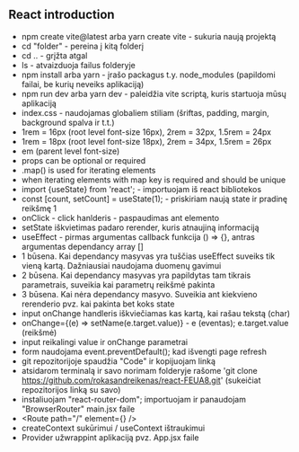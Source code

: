 ## React introduction

- npm create vite@latest arba yarn create vite - sukuria naują projektą
- cd "folder" - pereina į kitą folderį
- cd .. - grįžta atgal
- ls - atvaizduoja failus folderyje
- npm install arba yarn - įrašo packagus t.y. node_modules (papildomi failai, be kurių neveiks aplikaciją)
- npm run dev arba yarn dev - paleidžia vite scriptą, kuris startuoja mūsų aplikaciją
- index.css - naudojamas globaliem stiliam (šriftas, padding, margin, background spalva ir t.t.)
- 1rem = 16px (root level font-size 16px), 2rem = 32px, 1.5rem = 24px
- 1rem = 18px (root level font-size 18px), 2rem = 34px, 1.5rem = 26px
- em (parent level font-size)
- props can be optional or required
- .map() is used for iterating elements
- when iterating elements with map key is required and should be unique
- import {useState} from 'react'; - importuojam iš react bibliotekos
- const [count, setCount] = useState(1); - priskiriam naują state ir pradinę reikšmę 1
- onClick - click hanlderis - paspaudimas ant elemento
- setState iškvietimas padaro rerender, kuris atnaujiną informaciją
- useEffect - pirmas argumentas callback funkcija () => {}, antras argumentas dependancy array []
- 1 būsena. Kai dependancy masyvas yra tuščias useEffect suveiks tik vieną kartą. Dažniausiai naudojama duomenų gavimui
- 2 būsena. Kai dependancy masyvas yra papildytas tam tikrais parametrais, suveikia kai parametrų reikšmė pakinta
- 3 būsena. Kai nėra dependancy masyvo. Suveikia ant kiekvieno rerenderio pvz. kai pakinta bet koks state
- input onChange handleris iškviečiamas kas kartą, kai rašau tekstą (char)
- onChange={(e) => setName(e.target.value)} - e (eventas); e.target.value (reikšmė)
- input reikalingi value ir onChange parametrai
- form naudojama event.preventDefault(); kad išvengti page refresh
- git repozitorijoje spaudžia "Code" ir kopijuojam linką
- atsidarom terminalą ir savo norimam folderyje rašome 'git clone https://github.com/rokasandreikenas/react-FEUA8.git' (sukeičiat repozitorijos linką su savo)
- instaliuojam "react-router-dom"; importuojam ir panaudojam "BrowserRouter" main.jsx faile
- <Routes> <Route path="/" element={<Home/>} /> </Routes>
- createContext sukūrimui / useContext ištraukimui
- Provider užwrappint aplikaciją pvz. App.jsx faile
